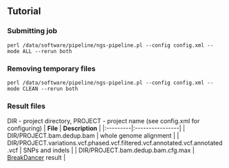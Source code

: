 ## Tutorial ##

### Submitting job ###
```
perl /data/software/pipeline/ngs-pipeline.pl --config config.xml --mode ALL --rerun both
```
### Removing temporary files ###
```
perl /data/software/pipeline/ngs-pipeline.pl --config config.xml --mode CLEAN --rerun both
```
### Result files ###
DIR - project directory,
PROJECT - project name
(see config.xml for configuring)
| **File** | **Description** |
|:---------|:----------------|
| DIR/PROJECT.bam.dedup.bam | whole genome alignment |
| DIR/PROJECT.variations.vcf.phased.vcf.filtered.vcf.annotated.vcf.annotated.vcf | SNPs and indels |
| DIR/PROJECT.bam.dedup.bam.cfg.max | [BreakDancer](http://breakdancer.sourceforge.net/) result |